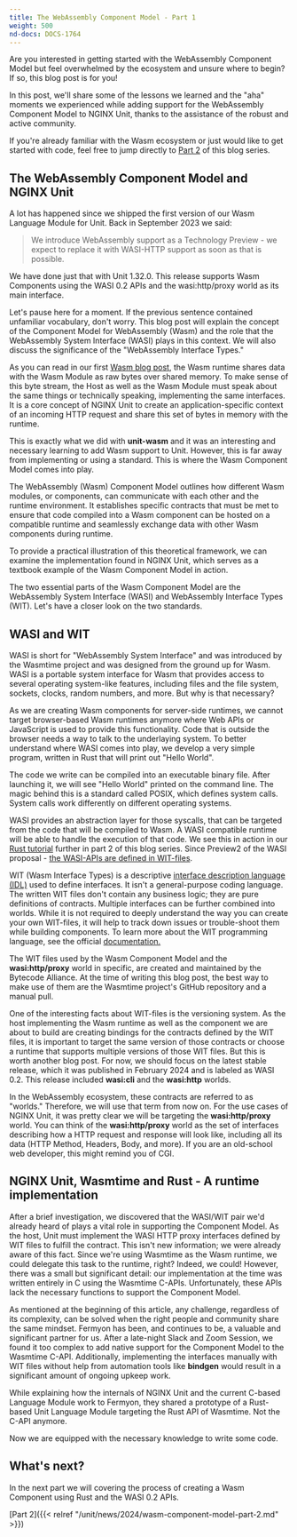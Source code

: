 ```yaml
---
title: The WebAssembly Component Model - Part 1
weight: 500
nd-docs: DOCS-1764
---
```


Are you interested in getting started with the WebAssembly Component Model but feel overwhelmed by the ecosystem and unsure where to begin? If so, this blog post is for you!

In this post, we'll share some of the lessons we learned and the "aha" moments we experienced while adding support for the WebAssembly Component Model to NGINX Unit, thanks to the assistance of the robust and active community.

If you're already familiar with the Wasm ecosystem or just would like to get started with code, feel free to jump directly to [Part 2](/news/2024/wasm-component-model-part-2) of this blog series.

## The WebAssembly Component Model and NGINX Unit

A lot has happened since we shipped the first version of our Wasm Language Module for Unit.
Back in September 2023 we said:

> We introduce WebAssembly support as a Technology Preview - we expect to replace it with WASI-HTTP support as soon as that is possible.

We have done just that with Unit 1.32.0. This release supports Wasm Components using the WASI 0.2 APIs and the wasi:http/proxy world as its main interface.

Let's pause here for a moment. If the previous sentence contained unfamiliar vocabulary, don't worry. This blog post will explain the concept of the Component Model for WebAssembly (Wasm) and the role that the WebAssembly System Interface (WASI) plays in this context. We will also discuss the significance of the "WebAssembly Interface Types."

As you can read in our first [Wasm blog post](https://www.nginx.com/blog/server-side-webassembly-nginx-unit/), the Wasm runtime shares data with the Wasm Module as raw bytes over shared memory. To make sense of this byte stream, the Host as well as the Wasm Module must speak about the same things or technically speaking, implementing the same interfaces. It is a core concept of NGINX Unit to create an application-specific context of an incoming HTTP request and share this set of bytes in memory with the runtime.

This is exactly what we did with **unit-wasm** and it was an interesting and necessary learning to add Wasm support to Unit. However, this is far away from implementing or using a standard. This is where the Wasm Component Model comes into play.

The WebAssembly (Wasm) Component Model outlines how different Wasm modules, or components, can communicate with each other and the runtime environment. It establishes specific contracts that must be met to ensure that code compiled into a Wasm component can be hosted on a compatible runtime and seamlessly exchange data with other Wasm components during runtime.

To provide a practical illustration of this theoretical framework, we can examine the implementation found in NGINX Unit, which serves as a textbook example of the Wasm Component Model in action.

The two essential parts of the Wasm Component Model are the WebAssembly System Interface (WASI) and WebAssembly Interface Types (WIT).
Let's have a closer look on the two standards.

## WASI and WIT

WASI is short for "WebAssembly System Interface" and was introduced by the Wasmtime project and was designed from the ground up for Wasm. WASI is a portable system interface for Wasm that provides access to several operating system-like features, including files and the file system, sockets, clocks, random numbers, and more. But why is that necessary?

As we are creating Wasm components for server-side runtimes, we cannot target browser-based Wasm runtimes anymore where Web APIs or JavaScript is used to provide this functionality. Code that is outside the browser needs a way to talk to the underlaying system. To better understand where WASI comes into play, we develop a very simple program, written in Rust that will print out "Hello World".

The code we write can be compiled into an executable binary file. After launching it, we will see "Hello World" printed on the command line. The magic behind this is a standard called POSIX, which defines system calls. System calls work differently on different operating systems.

WASI provides an abstraction layer for those syscalls, that can be targeted from the code that will be compiled to Wasm.
A WASI compatible runtime will be able to handle the execution of that code. We see this in action in our [Rust tutorial](/news/2024/wasm-component-model-part-2) further in part 2 of this blog series. Since Preview2 of the WASI proposal - [the WASI-APIs are defined in WIT-files](https://bytecodealliance.org/articles/webassembly-the-updated-roadmap-for-developers#webassembly-system-interface-wasi).

WIT (Wasm Interface Types) is a descriptive [interface description language (IDL)](<https://en.wikipedia.org/wiki/IDL_(programming_language)>) used to define interfaces. It isn't a general-purpose coding language. The written WIT files don't contain any business logic; they are pure definitions of contracts. Multiple interfaces can be further combined into worlds. While it is not required to deeply understand the way you can create your own WIT-files, it will help to track down issues or trouble-shoot them while building components. To learn more about the WIT programming language, see the official [documentation.](https://component-model.bytecodealliance.org/design/wit.html#structure-of-a-wit-file)

The WIT files used by the Wasm Component Model and the **wasi:http/proxy** world in specific, are created and maintained by the Bytecode Alliance. At the time of writing this blog post, the best way to make use of them are the Wasmtime project's GitHub repository and a manual pull.

One of the interesting facts about WIT-files is the versioning system. As the host implementing the Wasm runtime as well as the component we are about to build are creating bindings for the contracts defined by the WIT files, it is important to target the same version of those contracts or choose a runtime that supports multiple versions of those WIT files. But this is worth another blog post. For now, we should focus on the latest stable release, which it was published in February 2024 and is labeled as WASI 0.2.
This release included **wasi:cli** and the **wasi:http** worlds.

In the WebAssembly ecosystem, these contracts are referred to as "worlds." Therefore, we will use that term from now on. For the use cases of NGINX Unit, it was pretty clear we will be targeting the **wasi:http/proxy** world. You can think of the **wasi:http/proxy** world as the set of interfaces describing how a HTTP request and response will look like, including all its data (HTTP Method, Headers, Body, and more). If you are an old-school web developer, this might remind you of CGI.

## NGINX Unit, Wasmtime and Rust - A runtime implementation

After a brief investigation, we discovered that the WASI/WIT pair we'd already heard of plays a vital role in supporting the Component Model. As the host, Unit must implement the WASI HTTP proxy interfaces defined by WIT files to fulfill the contract. This isn't new information; we were already aware of this fact. Since we're using Wasmtime as the Wasm runtime, we could delegate this task to the runtime, right? Indeed, we could! However, there was a small but significant detail: our implementation at the time was written entirely in C using the Wasmtime C-APIs. Unfortunately, these APIs lack the necessary functions to support the Component Model.

As mentioned at the beginning of this article, any challenge, regardless of its complexity, can be solved when the right people and community share the same mindset.
Fermyon has been, and continues to be, a valuable and significant partner for us. After a late-night Slack and Zoom Session, we found it too complex to add native support for the Component Model to the Wasmtime C-API. Additionally, implementing the interfaces manually with WIT files without help from automation tools like **bindgen** would result in a significant amount of ongoing upkeep work.

While explaining how the internals of NGINX Unit and the current C-based Language Module work to Fermyon, they shared a prototype of a Rust-based Unit Language Module targeting the Rust API of Wasmtime. Not the C-API anymore.

Now we are equipped with the necessary knowledge to write some code.

## What's next?

In the next part we will covering the process of creating a Wasm Component using Rust and the WASI 0.2 APIs.

[Part 2]({{< relref "/unit/news/2024/wasm-component-model-part-2.md" >}})
